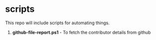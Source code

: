 # scripts
This repo will include scripts for automating things.
1) **github-file-report.ps1** - To fetch the contributor details from github
